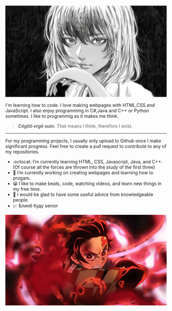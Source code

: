 ![Banner](https://github.com/marcusblanco/marcusblanco/blob/main/Untitled-1.jpg)

 
I'm learning how to code. I love making webpages with HTML,CSS and JavaScript. I also enjoy programming in C#,Java and C++ or Python sometimes. I like to programmig as it makes me think. 
>___Cōgitō ergō sum.___ That means I think, therefore I exist.

_____

For my programming projects, I usually only upload to Github once I make significant progress. Feel free to create a pull request to contribute to any of my repositories.

- :octocat: I’m currently learning HTML, CSS, Javascript, Java, and C++. (Of course all the forces are thrown into the study of the first three)
- 🔨 I’m currently working on creating webpages and learning how to progam.
- 😀 I like to make beats, code, watching videos, and learn new things in my free time.
- 💬 I would be glad to have some useful advice from knowledgeable people.
- 📈 Блинб буду senior 

![Banner](https://github.com/marcusblanco/marcusblanco/blob/main/1578081634_original.gif)
